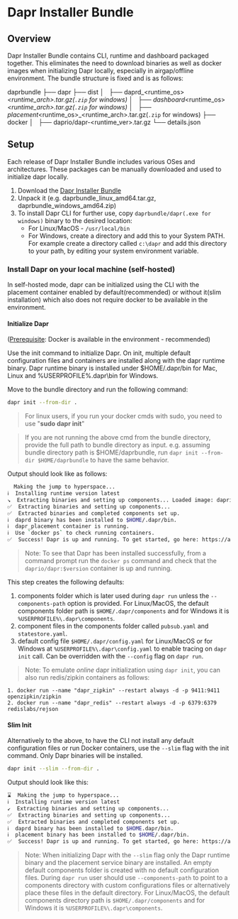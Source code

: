 # Dapr Installer Bundle

## Overview
Dapr Installer Bundle contains CLI, runtime and dashboard packaged together. This eliminates the need to download binaries as well as docker images when initializing Dapr locally, especially in airgap/offline environment. The bundle structure is fixed and is as follows:

daprbundle
├── dapr
├── dist
│   ├── daprd_<runtime_os>_<runtime_arch>.tar.gz(`.zip` for windows)
│   ├── dashboard_<runtime_os>_<runtime_arch>.tar.gz(`.zip` for windows)
│   ├── placement_<runtime_os>_<runtime_arch>.tar.gz(`.zip` for windows)
├── docker
│   ├── daprio/dapr-<runtime_ver>.tar.gz
└── details.json


## Setup
Each release of Dapr Installer Bundle includes various OSes and architectures. These packages can be manually downloaded and used to initialize dapr locally.

1. Download the [Dapr Installer Bundle](https://github.com/dapr/installer-bundle/releases)
2. Unpack it (e.g. daprbundle_linux_amd64.tar.gz, daprbundle_windows_amd64.zip)
3. To install Dapr CLI for further use, copy `daprbundle/dapr(.exe for windows)` binary to the desired location:
   * For Linux/MacOS - `/usr/local/bin`
   * For Windows, create a directory and add this to your System PATH. For example create a directory called `c:\dapr` and add this directory to your path, by editing your system environment variable.

### Install Dapr on your local machine (self-hosted)

In self-hosted mode, dapr can be initialized using the CLI  with the placement container enabled by default(recommended) or without it(slim installation) which also does not require docker to be available in the environment.

#### Initialize Dapr

([Prerequisite](#Prerequisites): Docker is available in the environment - recommended)

Use the init command to initialize Dapr. On init, multiple default configuration files and containers are installed along with the dapr runtime binary. Dapr runtime binary is installed under $HOME/.dapr/bin for Mac, Linux and %USERPROFILE%\.dapr\bin for Windows.

Move to the bundle directory and run the following command:
``` bash
dapr init --from-dir .
```
> For linux users, if you run your docker cmds with sudo, you need to use "**sudo dapr init**" 

> If you are not running the above cmd from the bundle directory, provide the full path to bundle directory as input. e.g. assuming bundle directory path is $HOME/daprbundle, run `dapr init --from-dir $HOME/daprbundle` to have the same behavior.


Output should look like as follows:
```bash
  Making the jump to hyperspace...
ℹ️  Installing runtime version latest
↘  Extracting binaries and setting up components... Loaded image: daprio/dapr:$version
✅  Extracting binaries and setting up components...
✅  Extracted binaries and completed components set up.
ℹ️  daprd binary has been installed to $HOME/.dapr/bin.
ℹ️  dapr_placement container is running.
ℹ️  Use `docker ps` to check running containers.
✅  Success! Dapr is up and running. To get started, go here: https://aka.ms/dapr-getting-started
```
> Note: To see that Dapr has been installed successfully, from a command prompt run the `docker ps` command and check that the `daprio/dapr:$version` container is up and running.

This step creates the following defaults:

1. components folder which is later used during `dapr run` unless the `--components-path` option is provided. For Linux/MacOS, the default components folder path is `$HOME/.dapr/components` and for Windows it is `%USERPROFILE%\.dapr\components`.
2. component files in the components folder called `pubsub.yaml` and `statestore.yaml`.
3. default config file `$HOME/.dapr/config.yaml` for Linux/MacOS or for Windows at `%USERPROFILE%\.dapr\config.yaml` to enable tracing on `dapr init` call. Can be overridden with the `--config` flag on `dapr run`.

> Note: To emulate *online* dapr initialization using `dapr init`, you can also run redis/zipkin containers as follows:
```
1. docker run --name "dapr_zipkin" --restart always -d -p 9411:9411 openzipkin/zipkin
2. docker run --name "dapr_redis" --restart always -d -p 6379:6379 redislabs/rejson
```

#### Slim Init
Alternatively to the above, to have the CLI not install any default configuration files or run Docker containers, use the `--slim` flag with the init command. Only Dapr binaries will be installed.

``` bash
dapr init --slim --from-dir .
```

Output should look like this:
```bash
⌛  Making the jump to hyperspace...
ℹ️  Installing runtime version latest
↙  Extracting binaries and setting up components... 
✅  Extracting binaries and setting up components...
✅  Extracted binaries and completed components set up.
ℹ️  daprd binary has been installed to $HOME.dapr/bin.
ℹ️  placement binary has been installed to $HOME/.dapr/bin.
✅  Success! Dapr is up and running. To get started, go here: https://aka.ms/dapr-getting-started
```

>Note: When initializing Dapr with the `--slim` flag only the Dapr runtime binary and the placement service binary are installed. An empty default components folder is created with no default configuration files. During `dapr run` user should use `--components-path` to point to a components directory with custom configurations files or alternatively place these files in the default directory. For Linux/MacOS, the default components directory path is `$HOME/.dapr/components` and for Windows it is `%USERPROFILE%\.dapr\components`.

